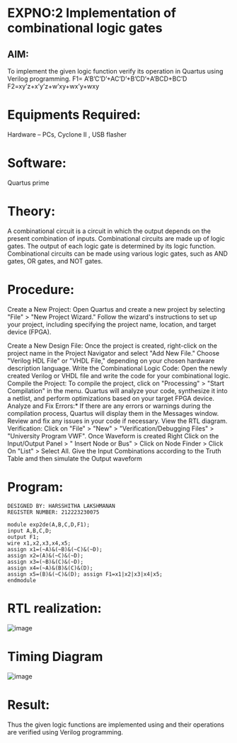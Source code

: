 # EXPNO:2 Implementation of combinational logic gates
 
## AIM:
To implement the given logic function verify its operation in Quartus using Verilog programming.
 F1= A’B’C’D’+AC’D’+B’CD’+A’BCD+BC’D
F2=xy’z+x’y’z+w’xy+wx’y+wxy
 
 
 
# Equipments Required:
Hardware – PCs, Cyclone II , USB flasher
# Software:
Quartus prime


# Theory:
A combinational circuit is a circuit in which the output depends on the present combination of inputs. Combinational circuits are made up of logic gates. The output of each logic gate is determined by its logic function. Combinational circuits can be made using various logic gates, such as AND gates, OR gates, and NOT gates.
 

# Procedure:
Create a New Project: Open Quartus and create a new project by selecting "File" > "New Project Wizard." Follow the wizard's instructions to set up your project, including specifying the project name, location, and target device (FPGA).

Create a New Design File: Once the project is created, right-click on the project name in the Project Navigator and select "Add New File." Choose "Verilog HDL File" or "VHDL File," depending on your chosen hardware description language.
Write the Combinational Logic Code: Open the newly created Verilog or VHDL file and write the code for your combinational logic.
Compile the Project: To compile the project, click on "Processing" > "Start Compilation" in the menu. Quartus will analyze your code, synthesize it into a netlist, and perform optimizations based on your target FPGA device.
Analyze and Fix Errors:* If there are any errors or warnings during the compilation process, Quartus will display them in the Messages window. Review and fix any issues in your code if necessary. View the RTL diagram.
Verification: Click on "File" > "New" > "Verification/Debugging Files" > "University Program VWF". Once Waveform is created Right Click on the Input/Output Panel > " Insert Node or Bus" > Click on Node Finder > Click On "List" > Select All. Give the Input Combinations according to the Truth Table amd then simulate the Output waveform

# Program:
```
DESIGNED BY: HARSSHITHA LAKSHMANAN
REGISTER NUMBER: 212223230075

module exp2de(A,B,C,D,F1);	                                              
input A,B,C,D;
output F1;
wire x1,x2,x3,x4,x5;
assign x1=(~A)&(~B)&(~C)&(~D);
assign x2=(A)&(~C)&(~D);
assign x3=(~B)&(C)&(~D);
assign x4=(~A)&(B)&(C)&(D);
assign x5=(B)&(~C)&(D); assign F1=x1|x2|x3|x4|x5;
endmodule
```

# RTL realization:
![image](https://github.com/harshulaxman/Experiment--02-Implementation-of-combinational-logic-/assets/145686689/06cff829-2197-461e-aec6-ec788f2429af)

# Timing Diagram
![image](https://github.com/harshulaxman/Experiment--02-Implementation-of-combinational-logic-/assets/145686689/2b66d09c-1f78-42ff-9c98-4a99627a8a69)

# Result:
Thus the given logic functions are implemented using  and their operations are verified using Verilog programming.
